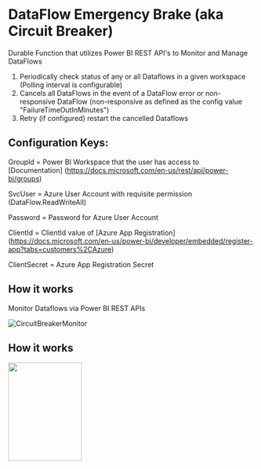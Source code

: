 # DataFlow Emergency Brake (aka Circuit Breaker)
Durable Function that utilizes Power BI REST API's to Monitor and Manage DataFlows

1) Periodically check status of any or all Dataflows in a given workspace (Polling interval is configurable)
2) Cancels all DataFlows in the event of a DataFlow error or non-responsive DataFlow (non-responsive as defined as the config value "FailureTimeOutInMinutes")
3) Retry (if configured) restart the cancelled Dataflows


## Configuration Keys:

GroupId = Power BI Workspace that the user has access to [Documentation] (https://docs.microsoft.com/en-us/rest/api/power-bi/groups)

SvcUser = Azure User Account with requisite permission (DataFlow.ReadWriteAll)

Password = Password for Azure User Account

ClientId = ClientId value of [Azure App Registration] (https://docs.microsoft.com/en-us/power-bi/developer/embedded/register-app?tabs=customers%2CAzure)

ClientSecret = Azure App Registration Secret

## How it works

Monitor Dataflows via Power BI REST APIs

![CircuitBreakerMonitor](https://user-images.githubusercontent.com/84995595/176929712-0d4d446b-c079-4c18-a8c3-fcf972f263f5.png)

## How it works

<img align="center" width="150" height="200" src="https://user-images.githubusercontent.com/84995595/176929712-0d4d446b-c079-4c18-a8c3-fcf972f263f5.png">

